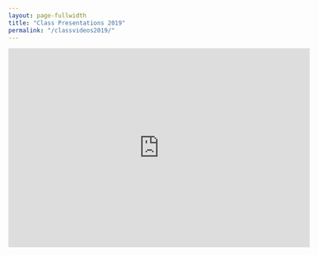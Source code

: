```yaml
---
layout: page-fullwidth
title: "Class Presentations 2019"
permalink: "/classvideos2019/"
---
```


<iframe id="kmsembed-1_pc3zodzo" width="608" height="402" src="https://kaf.learn.ed.ac.uk/embed/secure/iframe/entryId/1_pc3zodzo/uiConfId/32599141/pbc/113224752" class="kmsembed" allowfullscreen webkitallowfullscreen mozAllowFullScreen allow="autoplay *; fullscreen *; encrypted-media *" frameborder="0" title="Kaltura Player"></iframe>

